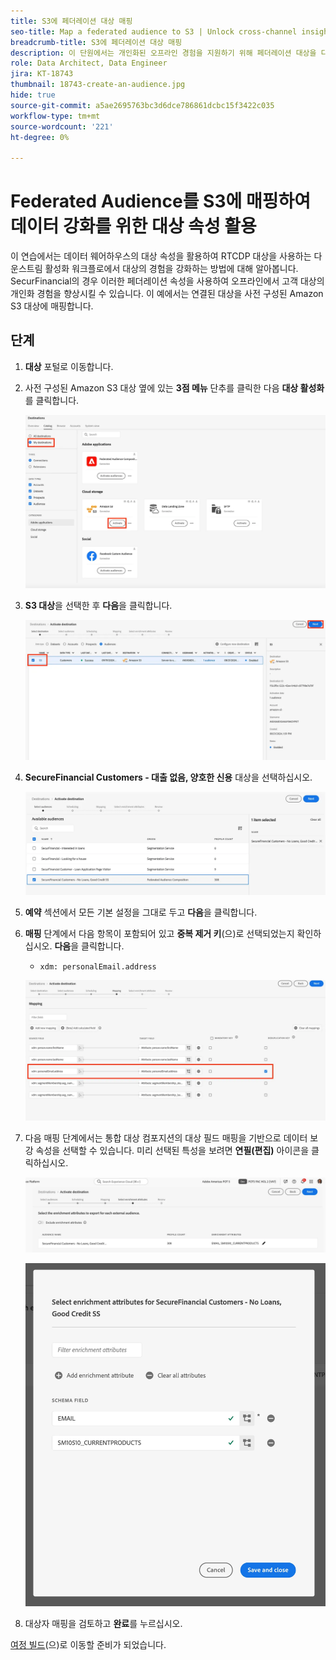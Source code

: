```yaml
---
title: S3에 페더레이션 대상 매핑
seo-title: Map a federated audience to S3 | Unlock cross-channel insights with Federated Audience Composition
breadcrumb-title: S3에 페더레이션 대상 매핑
description: 이 단원에서는 개인화된 오프라인 경험을 지원하기 위해 페더레이션 대상을 다운스트림 Real-Time CDP 대상에 매핑합니다.
role: Data Architect, Data Engineer
jira: KT-18743
thumbnail: 18743-create-an-audience.jpg
hide: true
source-git-commit: a5ae2695763bc3d6dce786861dcbc15f3422c035
workflow-type: tm+mt
source-wordcount: '221'
ht-degree: 0%

---
```



# Federated Audience를 S3에 매핑하여 데이터 강화를 위한 대상 속성 활용

이 연습에서는 데이터 웨어하우스의 대상 속성을 활용하여 RTCDP 대상을 사용하는 다운스트림 활성화 워크플로에서 대상의 경험을 강화하는 방법에 대해 알아봅니다. SecurFinancial의 경우 이러한 페더레이션 속성을 사용하여 오프라인에서 고객 대상의 개인화 경험을 향상시킬 수 있습니다. 이 예에서는 연결된 대상을 사전 구성된 Amazon S3 대상에 매핑합니다.

## 단계

1. **대상** 포털로 이동합니다.

2. 사전 구성된 Amazon S3 대상 옆에 있는 **3점 메뉴** 단추를 클릭한 다음 **대상 활성화**&#x200B;를 클릭합니다.

   ![활성화-대상](assets/activate-audiences.png)

3. **S3 대상**&#x200B;을 선택한 후 **다음**&#x200B;을 클릭합니다.

   ![select-s3-destination](assets/select-s3-destination.png)

4. **SecureFinancial Customers - 대출 없음, 양호한 신용** 대상을 선택하십시오.

   ![select-s3-audience](assets/select-s3-audience.png)

5. **예약** 섹션에서 모든 기본 설정을 그대로 두고 **다음**&#x200B;을 클릭합니다.

6. **매핑** 단계에서 다음 항목이 포함되어 있고 **중복 제거 키**(으)로 선택되었는지 확인하십시오. **다음**&#x200B;을 클릭합니다.
   - `xdm: personalEmail.address`

   ![중복 제거 키](assets/deduplication-key.png)

7. 다음 매핑 단계에서는 통합 대상 컴포지션의 대상 필드 매핑을 기반으로 데이터 보강 속성을 선택할 수 있습니다. 미리 선택된 특성을 보려면 **연필(편집)** 아이콘을 클릭하십시오.

   ![edit-attributes](assets/edit-attributes.png)

   ![final-attributes](assets/final-attribution.png)

8. 대상자 매핑을 검토하고 **완료**&#x200B;를 누르십시오.

[여정 빌드](build-journey-federated-audience.md)(으)로 이동할 준비가 되었습니다.
